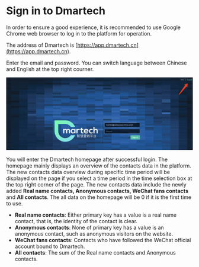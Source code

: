 # Sign in to Dmartech

In order to ensure a good experience, it is recommended to use Google Chrome web browser to log in to the platform for operation. 

The address of Dmartech is [https://app.dmartech.cn](https://app.dmartech.cn).

Enter the email and password. You can switch language between Chinese and English at the top right courner.

![](.gitbook/assets/image%20%28467%29.png)

You will enter the Dmartech homepage after successful login. The homepage mainly displays an overview of the contacts data in the platform. The new contacts data overview during specific time period will be displayed on the page if you select a time period in the time selection box at the top right corner of the page. The new contacts data include the newly added **Real name contacts, Anonymous contacts, WeChat fans contacts** and **All contacts**. The all data on the homepage will be 0 if it is the first time to use.

* **Real name contacts**: Either primary key has a value is a real name contact, that is, the identity of the contact is clear. 
* **Anonymous contacts**: None of primary key has a value is an anonymous contact, such as anonymous visitors on the website. 
* **WeChat fans contacts**: Contacts who have followed the WeChat official account bound to Dmartech. 
* **All contacts**: The sum of the Real name contacts and Anonymous contacts.

